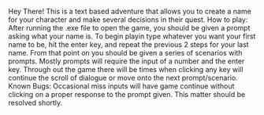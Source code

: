Hey There! This is a text based adventure that allows you to create a name for your character and make several decisions in their quest. 
How to play: After running the .exe file to open the game, you should be given a prompt asking what your name is. To begin playin type whatever you want your first name to be, hit the enter key, and repeat the previous 2 steps for your last name. From that point on you should be given a series of scenarios with prompts. Mostly prompts will require the input of a number and the  enter key. Through out the game there will be times when clicking any key will continue the scroll of dialogue or move onto the next prompt/scenario.
Known Bugs: Occasional miss inputs will have game continue without clicking on a proper response to the prompt given. This matter should be resolved shortly.
